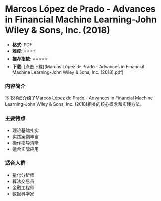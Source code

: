 # Marcos López de Prado - Advances in Financial Machine Learning-John Wiley & Sons, Inc. (2018)

- **格式**: PDF
- **难度**: ⭐⭐⭐⭐
- **推荐指数**: ⭐⭐⭐⭐⭐
- **下载**: [点击下载](Marcos López de Prado - Advances in Financial Machine Learning-John Wiley & Sons, Inc. (2018).pdf)

### 内容简介
本书详细介绍了Marcos López de Prado - Advances in Financial Machine Learning-John Wiley & Sons, Inc. (2018)相关的核心概念和实践方法。

### 主要特点
- 理论基础扎实
- 实践案例丰富
- 操作指导清晰
- 适合实际应用

### 适合人群
- 量化分析师
- 算法交易员
- 金融工程师
- 数据科学家

